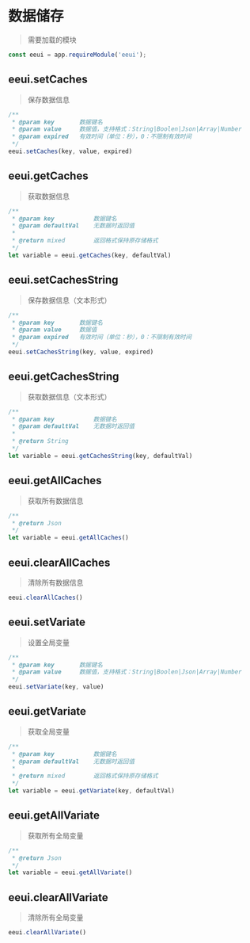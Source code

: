 # 数据储存

> 需要加载的模块

```js
const eeui = app.requireModule('eeui');
```

## eeui.setCaches

> 保存数据信息

```js
/**
 * @param key       数据键名
 * @param value     数据值，支持格式：String|Boolen|Json|Array|Number
 * @param expired   有效时间（单位：秒），0：不限制有效时间
 */
eeui.setCaches(key, value, expired)
```

## eeui.getCaches

> 获取数据信息

```js
/**
 * @param key           数据键名
 * @param defaultVal    无数据时返回值
 * 
 * @return mixed        返回格式保持原存储格式
 */
let variable = eeui.getCaches(key, defaultVal)
```

## eeui.setCachesString

> 保存数据信息（文本形式）

```js
/**
 * @param key       数据键名
 * @param value     数据值
 * @param expired   有效时间（单位：秒），0：不限制有效时间
 */
eeui.setCachesString(key, value, expired)
```

## eeui.getCachesString

> 获取数据信息（文本形式）

```js
/**
 * @param key           数据键名
 * @param defaultVal    无数据时返回值
 * 
 * @return String
 */
let variable = eeui.getCachesString(key, defaultVal)
```

## eeui.getAllCaches

> 获取所有数据信息

```js
/**
 * @return Json 
 */
let variable = eeui.getAllCaches()
```

## eeui.clearAllCaches

> 清除所有数据信息

```js
eeui.clearAllCaches()
```


## eeui.setVariate

> 设置全局变量

```js
/**
 * @param key       数据键名
 * @param value     数据值，支持格式：String|Boolen|Json|Array|Number
 */
eeui.setVariate(key, value)
```

## eeui.getVariate

> 获取全局变量

```js
/**
 * @param key           数据键名
 * @param defaultVal    无数据时返回值
 * 
 * @return mixed        返回格式保持原存储格式
 */
let variable = eeui.getVariate(key, defaultVal)
```

## eeui.getAllVariate

> 获取所有全局变量

```js
/**
 * @return Json 
 */
let variable = eeui.getAllVariate()
```

## eeui.clearAllVariate

> 清除所有全局变量

```js
eeui.clearAllVariate()
```
